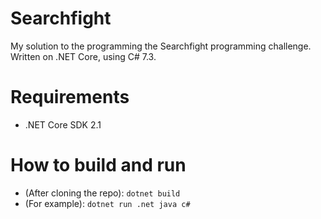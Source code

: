 # Searchfight
My solution to the programming the Searchfight programming challenge. Written on .NET Core, using C# 7.3.

# Requirements
- .NET Core SDK 2.1

# How to build and run
- (After cloning the repo): `dotnet build`
- (For example): `dotnet run .net java c#`

